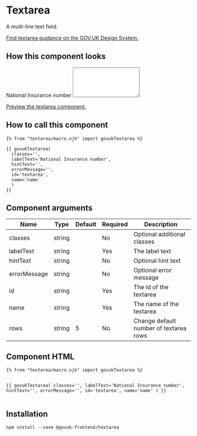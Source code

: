 

<h1 class="govuk-u-heading-36">
Textarea
</h1>

<p class="govuk-u-core-24">
  A multi-line text field.
</p>

<p class="govuk-u-copy-19">
  <a href="">Find textarea guidance on the GOV.UK Design System.</a>
</p>

<h2 class="govuk-u-heading-24">How this component looks</h2>

<div>



<label class="govuk-c-label " for="textarea">
  National Insurance number


</label>


<textarea class="govuk-c-textarea  " id="textarea" name="name" rows=" 5 "></textarea>

</div>

<p class="govuk-u-copy-19">
<a href="http://govuk-frontend-review.herokuapp.com/components/textarea/preview">Preview the textarea component.
</a>
</p>

  <h2 class="govuk-u-heading-24">How to call this component</h2>

  <pre><code>{% from &quot;textarea/macro.njk&quot; import govukTextarea %}

{{ govukTextarea(
  classes=&#39;&#39;,
  labelText=&#39;National Insurance number&#39;,
  hintText=&#39;&#39;,
  errorMessage=&#39;&#39;,
  id=&#39;textarea&#39;,
  name=&#39;name&#39;
  )
}}
</code></pre>

<h2 class="govuk-u-heading-24">Component arguments</h2>

<div>

<!-- TODO: Use the table macro here and pass it component argument data -->

| Name          | Type    | Default   | Required  | Description
|---            |---      |---        |---        |---
| classes       | string  |           | No        | Optional additional classes
| labelText     | string  |           | Yes       | The label text
| hintText      | string  |           | No        | Optional hint text
| errorMessage  | string  |           | No        | Optional error message
| id            | string  |           | Yes       | The id of the textarea
| name          | string  |           | Yes       | The name of the textarea
| rows          | string  | 5         | No        | Change default number of textarea rows

</div>

<h2 class="govuk-u-heading-24">Component HTML</h2>
<pre><code>{% from &quot;textarea/macro.njk&quot; import govukTextarea %}

{{ govukTextarea(
  classes=&#39;&#39;,
  labelText=&#39;National Insurance number&#39;,
  hintText=&#39;&#39;,
  errorMessage=&#39;&#39;,
  id=&#39;textarea&#39;,
  name=&#39;name&#39;
  )
}}
</code></pre>

<h2 class="govuk-u-heading-24">Installation</h2>
<pre><code>npm install --save @govuk-frontend/textarea</code></pre>

